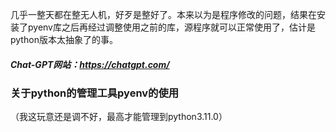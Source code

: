 几乎一整天都在整无人机，好歹是整好了。本来以为是程序修改的问题，结果在安装了pyenv库之后再经过调整使用之前的库，源程序就可以正常使用了，估计是python版本太抽象了的事。

##### Chat-GPT网站：https://chatgpt.com/

### 关于python的管理工具pyenv的使用
（我这玩意还是调不好，最高才能管理到python3.11.0）
